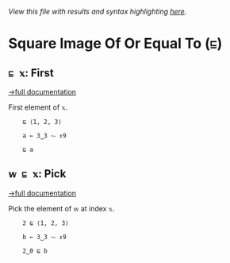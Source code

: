 *View this file with results and syntax highlighting [here](https://mlochbaum.github.io/BQN/help/first_pick.html).*

# Square Image Of Or Equal To (`⊑`)

## `⊑ 𝕩`: First
[→full documentation](../doc/pick.md#first)

First element of `𝕩`.

        ⊑ ⟨1, 2, 3⟩

        a ← 3‿3 ⥊ ↕9

        ⊑ a



## `𝕨 ⊑ 𝕩`: Pick
[→full documentation](../doc/pick.md)

Pick the element of `𝕨` at index `𝕩`.

        2 ⊑ ⟨1, 2, 3⟩

        b ← 3‿3 ⥊ ↕9

        2‿0 ⊑ b
